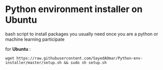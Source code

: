 # Python environment installer on Ubuntu

bash script to install packages you usually need once you are a python or machine learning participate 

for **Ubuntu** :

```
wget https://raw.githubusercontent.com/SayedAOmar/Python-env-installer/master/setup.sh && sudo sh setup.sh
```
